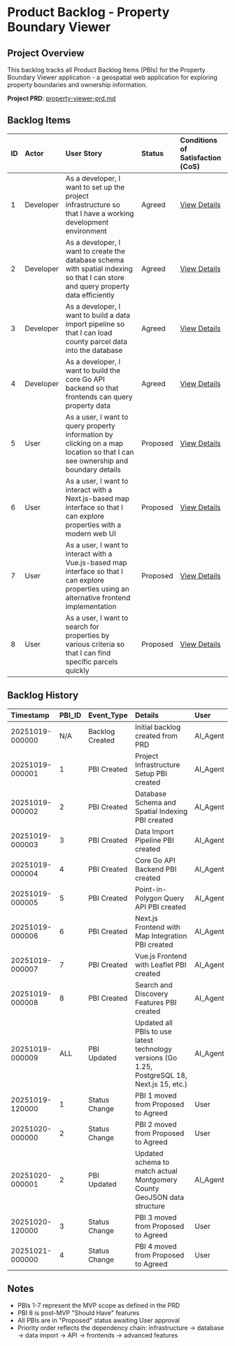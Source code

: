 # Product Backlog - Property Boundary Viewer

## Project Overview
This backlog tracks all Product Backlog Items (PBIs) for the Property Boundary Viewer application - a geospatial web application for exploring property boundaries and ownership information.

**Project PRD**: [property-viewer-prd.md](../../property-viewer-prd.md)

## Backlog Items

| ID | Actor | User Story | Status | Conditions of Satisfaction (CoS) |
| :--- | :--- | :--- | :--- | :--- |
| 1 | Developer | As a developer, I want to set up the project infrastructure so that I have a working development environment | Agreed | [View Details](./1/prd.md) |
| 2 | Developer | As a developer, I want to create the database schema with spatial indexing so that I can store and query property data efficiently | Agreed | [View Details](./2/prd.md) |
| 3 | Developer | As a developer, I want to build a data import pipeline so that I can load county parcel data into the database | Agreed | [View Details](./3/prd.md) |
| 4 | Developer | As a developer, I want to build the core Go API backend so that frontends can query property data | Agreed | [View Details](./4/prd.md) |
| 5 | User | As a user, I want to query property information by clicking on a map location so that I can see ownership and boundary details | Proposed | [View Details](./5/prd.md) |
| 6 | User | As a user, I want to interact with a Next.js-based map interface so that I can explore properties with a modern web UI | Proposed | [View Details](./6/prd.md) |
| 7 | User | As a user, I want to interact with a Vue.js-based map interface so that I can explore properties using an alternative frontend implementation | Proposed | [View Details](./7/prd.md) |
| 8 | User | As a user, I want to search for properties by various criteria so that I can find specific parcels quickly | Proposed | [View Details](./8/prd.md) |

## Backlog History

| Timestamp | PBI_ID | Event_Type | Details | User |
| :--- | :--- | :--- | :--- | :--- |
| 20251019-000000 | N/A | Backlog Created | Initial backlog created from PRD | AI_Agent |
| 20251019-000001 | 1 | PBI Created | Project Infrastructure Setup PBI created | AI_Agent |
| 20251019-000002 | 2 | PBI Created | Database Schema and Spatial Indexing PBI created | AI_Agent |
| 20251019-000003 | 3 | PBI Created | Data Import Pipeline PBI created | AI_Agent |
| 20251019-000004 | 4 | PBI Created | Core Go API Backend PBI created | AI_Agent |
| 20251019-000005 | 5 | PBI Created | Point-in-Polygon Query API PBI created | AI_Agent |
| 20251019-000006 | 6 | PBI Created | Next.js Frontend with Map Integration PBI created | AI_Agent |
| 20251019-000007 | 7 | PBI Created | Vue.js Frontend with Leaflet PBI created | AI_Agent |
| 20251019-000008 | 8 | PBI Created | Search and Discovery Features PBI created | AI_Agent |
| 20251019-000009 | ALL | PBI Updated | Updated all PBIs to use latest technology versions (Go 1.25, PostgreSQL 18, Next.js 15, etc.) | AI_Agent |
| 20251019-120000 | 1 | Status Change | PBI 1 moved from Proposed to Agreed | User |
| 20251020-000000 | 2 | Status Change | PBI 2 moved from Proposed to Agreed | User |
| 20251020-000001 | 2 | PBI Updated | Updated schema to match actual Montgomery County GeoJSON data structure | AI_Agent |
| 20251020-120000 | 3 | Status Change | PBI 3 moved from Proposed to Agreed | User |
| 20251021-000000 | 4 | Status Change | PBI 4 moved from Proposed to Agreed | User |

## Notes

- PBIs 1-7 represent the MVP scope as defined in the PRD
- PBI 8 is post-MVP "Should Have" features
- All PBIs are in "Proposed" status awaiting User approval
- Priority order reflects the dependency chain: infrastructure → database → data import → API → frontends → advanced features

